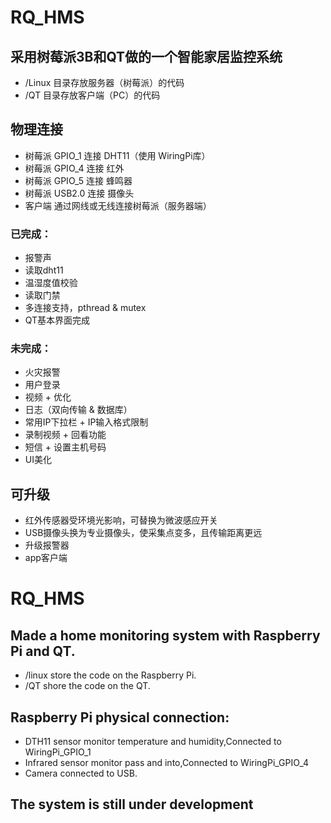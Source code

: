 # RQ_HMS
## 采用树莓派3B和QT做的一个智能家居监控系统

* /Linux 目录存放服务器（树莓派）的代码
* /QT 目录存放客户端（PC）的代码

## 物理连接

* 树莓派 GPIO_1 连接 DHT11（使用 WiringPi库）
* 树莓派 GPIO_4 连接 红外
* 树莓派 GPIO_5 连接 蜂鸣器
* 树莓派 USB2.0 连接 摄像头
* 客户端 通过网线或无线连接树莓派（服务器端）

### 已完成：

* 报警声
* 读取dht11
* 温湿度值校验
* 读取门禁
* 多连接支持，pthread & mutex
* QT基本界面完成

### 未完成：

* 火灾报警
* 用户登录
* 视频 + 优化
* 日志（双向传输 & 数据库）
* 常用IP下拉栏 + IP输入格式限制
* 录制视频 + 回看功能
* 短信 + 设置主机号码
* UI美化

## 可升级

* 红外传感器受环境光影响，可替换为微波感应开关
* USB摄像头换为专业摄像头，使采集点变多，且传输距离更远
* 升级报警器
* app客户端


# RQ_HMS
## Made a home monitoring system with Raspberry Pi and QT.

* /linux store the code on the Raspberry Pi.
* /QT shore the code on the QT.

## Raspberry Pi physical connection:

* DTH11 sensor monitor temperature and humidity,Connected to WiringPi_GPIO_1
* Infrared sensor monitor pass and into,Connected to WiringPi_GPIO_4
* Camera connected to USB.

## The system is still under development
